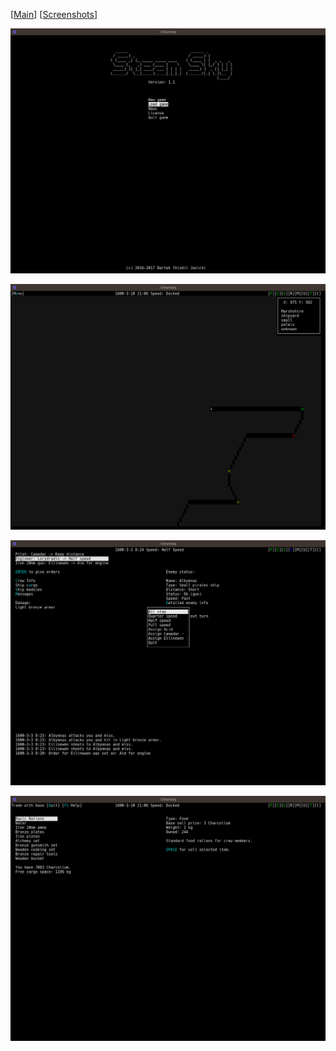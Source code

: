 \[[Main](README.md)\] \[[Screenshots](screenshots.md)\]

![Main menu](screens/mainmenu.png)

![Sky map](screens/map.png)

![Combat](screens/combat.png)

![Trade](screens/trade.png)
